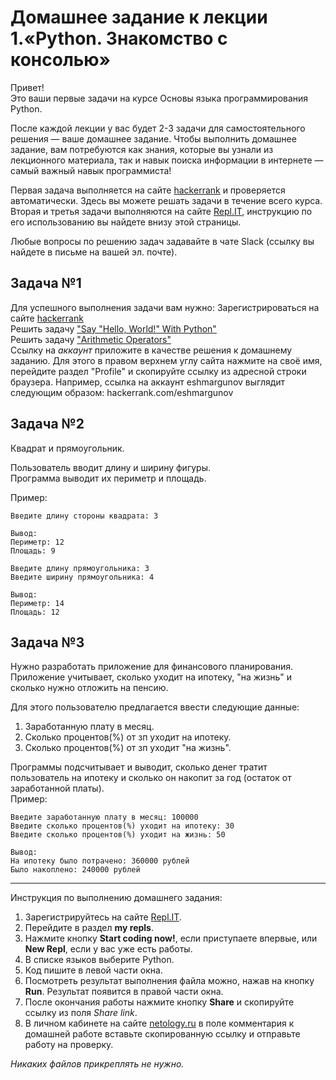 # Домашнее задание к лекции 1.«Python. Знакомство с консолью»

Привет! <br>
Это ваши первые задачи на курсе Основы языка программирования Python.

После каждой лекции у вас будет 2-3 задачи для самостоятельного решения — ваше домашнее задание. Чтобы выполнить домашнее задание, вам потребуются как знания, которые вы узнали из лекционного материала, так и навык поиска информации в интернете — самый важный навык программиста!

Первая задача выполняется на сайте [hackerrank](https://www.hackerrank.com) и проверяется автоматически. Здесь вы можете решать задачи в течение всего курса. 
Вторая и третья задачи выполняются на сайте [Repl.IT](https://repl.it/), инструкцию по его использованию вы найдете внизу этой страницы. 

Любые вопросы по решению задач задавайте в чате Slack (ссылку вы найдете в письме на вашей эл. почте).

## Задача №1
Для успешного выполнения задачи вам нужно:
Зарегистрироваться на сайте [hackerrank](https://www.hackerrank.com)  
Решить задачу ["Say "Hello, World!" With Python"](https://www.hackerrank.com/challenges/py-hello-world/problem)  
Решить задачу ["Arithmetic Operators"](https://www.hackerrank.com/challenges/python-arithmetic-operators/problem)  
Ссылку на *аккаунт* приложите в качестве решения к домашнему заданию. Для этого в правом верхнем углу сайта нажмите на своё имя, перейдите раздел "Profile" и скопируйте ссылку из адресной строки браузера.
Например, ссылка на аккаунт eshmargunov выглядит следующим образом: hackerrank.com/eshmargunov

## Задача №2
Квадрат и прямоугольник.  

Пользователь вводит длину и ширину фигуры.   
Программа выводит их периметр и площадь.  

Пример:
```
Введите длину стороны квадрата: 3

Вывод:
Периметр: 12
Площадь: 9

Введите длину прямоугольника: 3
Введите ширину прямоугольника: 4

Вывод:
Периметр: 14
Площадь: 12
```

## Задача №3
Нужно разработать приложение для финансового планирования.  
Приложение учитывает, сколько уходит на ипотеку, "на жизнь" и сколько нужно отложить на пенсию.  

Для этого пользователю предлагается ввести следующие данные: 

1. Заработанную плату в месяц.  
2. Сколько процентов(%) от зп уходит на ипотеку.  
3. Сколько процентов(%) от зп уходит "на жизнь".    

Программы подсчитывает и выводит, сколько денег тратит пользователь на ипотеку и сколько он накопит за год (остаток от заработанной платы).  
Пример:  
```
Введите заработанную плату в месяц: 100000
Введите сколько процентов(%) уходит на ипотеку: 30
Введите сколько процентов(%) уходит на жизнь: 50

Вывод:
На ипотеку было потрачено: 360000 рублей
Было накоплено: 240000 рублей
```

---
Инструкция по выполнению домашнего задания:

1. Зарегистрируйтесь на сайте [Repl.IT](https://repl.it/).
2. Перейдите в раздел **my repls**.
3. Нажмите кнопку **Start coding now!**, если приступаете впервые, или **New Repl**, если у вас уже есть работы.
4. В списке языков выберите Python.
5. Код пишите в левой части окна.
6. Посмотреть результат выполнения файла можно, нажав на кнопку **Run**. Результат появится в правой части окна.
7. После окончания работы нажмите кнопку **Share** и скопируйте ссылку из поля *Share link*.
8. В личном кабинете на сайте [netology.ru](http://netology.ru/) в поле комментария к домашней работе вставьте скопированную ссылку и отправьте работу на проверку.

*Никаких файлов прикреплять не нужно.*
